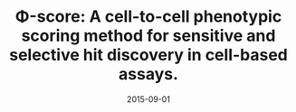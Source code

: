 ---
title: "Φ-score: A cell-to-cell phenotypic scoring method for sensitive and selective hit discovery in cell-based assays."
collection: publications
permalink: /publications/2015-09-01-score-A-cell-to-cell-phenotypic-scoring-method-for-sensitive-and-selective-hit-discovery-in-cell-based-assays
date: 2015-09-01
paperurl: 'https://doi.org/10.1038/srep14221'
code: 'https://images.nature.com/original/nature-assets/srep/2015/150918/srep14221/extref/srep14221-s2.zip'
citation: 'L.&nbsp;Guyon, C.&nbsp;Lajaunie, F.&nbsp;Fer, R.&nbsp;Bhajun, E.&nbsp;Sulpice, G.&nbsp;Pinna, … X.&nbsp;Gidrol.
Φ-score: a cell-to-cell phenotypic scoring method for sensitive and selective hit discovery in cell-based assays.
<em>Sci. Rep.</em>, 5:14221, 2015.'
---